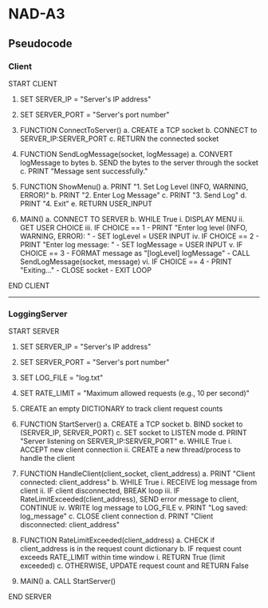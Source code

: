 # NAD-A3

## Pseudocode
### Client
START CLIENT

1. SET SERVER_IP = "Server's IP address"
2. SET SERVER_PORT = "Server's port number"

3. FUNCTION ConnectToServer()
   a. CREATE a TCP socket
   b. CONNECT to SERVER_IP:SERVER_PORT
   c. RETURN the connected socket

4. FUNCTION SendLogMessage(socket, logMessage)
   a. CONVERT logMessage to bytes
   b. SEND the bytes to the server through the socket
   c. PRINT "Message sent successfully."

5. FUNCTION ShowMenu()
   a. PRINT "1. Set Log Level (INFO, WARNING, ERROR)"
   b. PRINT "2. Enter Log Message"
   c. PRINT "3. Send Log"
   d. PRINT "4. Exit"
   e. RETURN USER_INPUT

6. MAIN()
   a. CONNECT TO SERVER
   b. WHILE True
      i. DISPLAY MENU
      ii. GET USER CHOICE
      iii. IF CHOICE == 1
          - PRINT "Enter log level (INFO, WARNING, ERROR): "
          - SET logLevel = USER INPUT
      iv. IF CHOICE == 2
          - PRINT "Enter log message: "
          - SET logMessage = USER INPUT
      v. IF CHOICE == 3
          - FORMAT message as "[logLevel] logMessage"
          - CALL SendLogMessage(socket, message)
      vi. IF CHOICE == 4
          - PRINT "Exiting..."
          - CLOSE socket
          - EXIT LOOP

END CLIENT

---

### LoggingServer
START SERVER

1. SET SERVER_IP = "Server's IP address"
2. SET SERVER_PORT = "Server's port number"
3. SET LOG_FILE = "log.txt"
4. SET RATE_LIMIT = "Maximum allowed requests (e.g., 10 per second)"
5. CREATE an empty DICTIONARY to track client request counts

6. FUNCTION StartServer()
   a. CREATE a TCP socket
   b. BIND socket to (SERVER_IP, SERVER_PORT)
   c. SET socket to LISTEN mode
   d. PRINT "Server listening on SERVER_IP:SERVER_PORT"
   e. WHILE True
      i. ACCEPT new client connection
      ii. CREATE a new thread/process to handle the client

7. FUNCTION HandleClient(client_socket, client_address)
   a. PRINT "Client connected: client_address"
   b. WHILE True
      i. RECEIVE log message from client
      ii. IF client disconnected, BREAK loop
      iii. IF RateLimitExceeded(client_address), SEND error message to client, CONTINUE
      iv. WRITE log message to LOG_FILE
      v. PRINT "Log saved: log_message"
   c. CLOSE client connection
   d. PRINT "Client disconnected: client_address"

8. FUNCTION RateLimitExceeded(client_address)
   a. CHECK if client_address is in the request count dictionary
   b. IF request count exceeds RATE_LIMIT within time window
      i. RETURN True (limit exceeded)
   c. OTHERWISE, UPDATE request count and RETURN False

9. MAIN()
   a. CALL StartServer()

END SERVER

